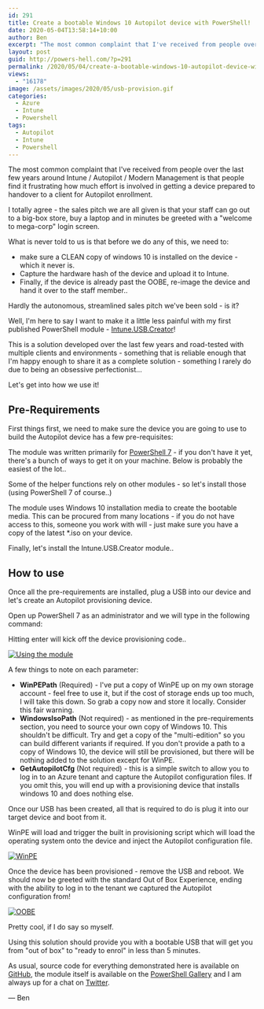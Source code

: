 ```yaml
---
id: 291
title: Create a bootable Windows 10 Autopilot device with PowerShell!
date: 2020-05-04T13:58:14+10:00
author: Ben
excerpt: "The most common complaint that I've received from people over the last few years around Intune / Autopilot / Modern Management is that people find it frustrating how much effort is involved in getting a device prepared to handover to a client for Autopilot enrollment."
layout: post
guid: http://powers-hell.com/?p=291
permalink: /2020/05/04/create-a-bootable-windows-10-autopilot-device-with-powershell/
views:
  - "16178"
image: /assets/images/2020/05/usb-provision.gif
categories:
  - Azure
  - Intune
  - Powershell
tags:
  - Autopilot
  - Intune
  - Powershell
---
```

The most common complaint that I've received from people over the last few years around Intune / Autopilot / Modern Management is that people find it frustrating how much effort is involved in getting a device prepared to handover to a client for Autopilot enrollment.

<!--more-->

I totally agree - the sales pitch we are all given is that your staff can go out to a big-box store, buy a laptop and in minutes be greeted with a "welcome to mega-corp" login screen.

What is never told to us is that before we do any of this, we need to:

  * make sure a CLEAN copy of windows 10 is installed on the device - which it never is.
  * Capture the hardware hash of the device and upload it to Intune.
  * Finally, if the device is already past the OOBE, re-image the device and hand it over to the staff member..

Hardly the autonomous, streamlined sales pitch we've been sold - is it?

Well, I'm here to say I want to make it a little less painful with my first published PowerShell module - [Intune.USB.Creator](https://www.powershellgallery.com/packages/Intune.USB.Creator/1.0.0.420)!

This is a solution developed over the last few years and road-tested with multiple clients and environments - something that is reliable enough that I'm happy enough to share it as a complete solution - something I rarely do due to being an obsessive perfectionist&#8230;

Let's get into how we use it!

## Pre-Requirements

First things first, we need to make sure the device you are going to use to build the Autopilot device has a few pre-requisites:

The module was written primarily for [PowerShell 7](https://docs.microsoft.com/en-us/powershell/scripting/install/installing-powershell-core-on-windows?view=powershell-7) - if you don't have it yet, there's a bunch of ways to get it on your machine. Below is probably the easiest of the lot..

Some of the helper functions rely on other modules - so let's install those (using PowerShell 7 of course..)

The module uses Windows 10 installation media to create the bootable media. This can be procured from many locations - if you do not have access to this, someone you work with will - just make sure you have a copy of the latest *.iso on your device.

Finally, let's install the Intune.USB.Creator module..

## How to use

Once all the pre-requirements are installed, plug a USB into our device and let's create an Autopilot provisioning device.

Open up PowerShell 7 as an administrator and we will type in the following command:

Hitting enter will kick off the device provisioning code..

[![Using the module](https://i1.wp.com/i.imgur.com/u4HOn0y.gif?w=1170&#038;ssl=1)](https://i1.wp.com/i.imgur.com/u4HOn0y.gif?w=1170&#038;ssl=1 "Using the module")

A few things to note on each parameter:

  * **WinPEPath** (Required) - I've put a copy of WinPE up on my own storage account - feel free to use it, but if the cost of storage ends up too much, I will take this down. So grab a copy now and store it locally. Consider this fair warning.
  * **WindowsIsoPath** (Not required) - as mentioned in the pre-requirements section, you need to source your own copy of Windows 10. This shouldn't be difficult. Try and get a copy of the "multi-edition" so you can build different variants if required. If you don't provide a path to a copy of Windows 10, the device will still be provisioned, but there will be nothing added to the solution except for WinPE.
  * **GetAutopilotCfg** (Not required) - this is a simple switch to allow you to log in to an Azure tenant and capture the Autopilot configuration files. If you omit this, you will end up with a provisioning device that installs windows 10 and does nothing else.

Once our USB has been created, all that is required to do is plug it into our target device and boot from it.

WinPE will load and trigger the built in provisioning script which will load the operating system onto the device and inject the Autopilot configuration file.

[![WinPE](https://i2.wp.com/i.imgur.com/v9Ls50M.gif?w=1170&#038;ssl=1)](https://i2.wp.com/i.imgur.com/v9Ls50M.gif?w=1170&#038;ssl=1 "WinPE")

Once the device has been provisioned - remove the USB and reboot. We should now be greeted with the standard Out of Box Experience, ending with the ability to log in to the tenant we captured the Autopilot configuration from!

[![OOBE](https://i0.wp.com/i.imgur.com/KcMT5OP.gif?w=1170&#038;ssl=1)](https://i0.wp.com/i.imgur.com/KcMT5OP.gif?w=1170&#038;ssl=1 "OOBE")

Pretty cool, if I do say so myself.

Using this solution should provide you with a bootable USB that will get you from "out of box" to "ready to enrol" in less than 5 minutes.

As usual, source code for everything demonstrated here is available on [GitHub](https://github.com/tabs-not-spaces/Intune.USB.Creator), the module itself is available on the [PowerShell Gallery](https://www.powershellgallery.com/packages/Intune.USB.Creator) and I am always up for a chat on [Twitter](https://twitter.com/powers_hell).

— Ben